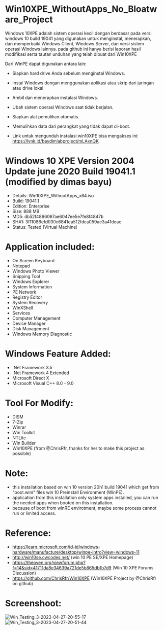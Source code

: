 # Win10XPE_WithoutApps_No_Bloatware_Project
Windows 10XPE adalah sistem operasi kecil dengan berdasar pada versi windows 10 build 19041 yang digunakan untuk menginstal, menerapkan, dan memperbaiki Windows Client, Windows Server, dan versi sistem operasi Windows lainnya. pada github ini hanya berisi laporan hasil modifikasi serta tautan unduhan yang telah dibuat dari Win10XPE

Dari WinPE dapat digunakan antara lain:
- Siapkan hard drive Anda sebelum menginstal Windows.
- Instal Windows dengan menggunakan aplikasi atau skrip dari jaringan atau drive lokal.
- Ambil dan menerapkan instalasi Windows.
- Ubah sistem operasi Windows saat tidak berjalan.
- Siapkan alat pemulihan otomatis.
- Memulihkan data dari perangkat yang tidak dapat di-boot.

- Link untuk mengunduh instalasi win10XPE bisa mengakses ini: https://lynk.id/baydimlabproject/mLAxnQK

# Windows 10 XPE Version 2004 Update june 2020 Build 19041.1 (modified by dimas bayu)
- Details: Win10XPE_WithoutApps_x64.iso
- Build: 19041.1
- Edition: Enterprise
- Size: 888 MB
- MD5: db52f4896097ae6047ee5e7fe8f4847b
- SHA1: 3f11086efd030c6841ea512fdca059ae3a41deac
- Status: Tested (Virtual Machine)

# Application included:
- On Screen Keyboard
- Notepad
- Windows Photo Viewer
- Snipping Tool
- Windows Explorer
- System Information
- PE Network
- Registry Editor
- System Recovery
- WinXShell
- Services
- Computer Management
- Device Manager
- Disk Management
- Windows Memory Diagnostic

# Windows Feature Added:
- .Net Framework 3.5
- .Net Framework 4 Extended
- Microsoft Direct X
- Microsoft Visual C++ 8.0 - 9.0

# Tool For Modify:
- DISM
- 7-Zip
- Winrar
- Win Toolkit
- NTLite
- Win Builder
- Win10XPE (from @ChrisRfr, thanks for her to make this project as possible)

# Note:
- this installation based on win 10 version 20h1 build 19041 which get from "boot.wim" files win 10 Preinstall Environment (WinPE).
- application from this installation only system apps installed, you can run the needed apps when booted on this installation.
- because of boot from winRE envirotment, maybe some process cannot run or limited access.

# Reference:
- https://learn.microsoft.com/id-id/windows-hardware/manufacture/desktop/winpe-intro?view=windows-11
- http://win10se.cwcodes.net/ (win 10 PE SE/XPE Homepage)
- https://theoven.org/viewforum.php?f=14&sid=41711da8e34639a721de5b865db1b7d9 (Win 10 XPE Forums Discussion)
- https://github.com/ChrisRfr/Win10XPE (Win10XPE Project by @ChrisRfr on github)

# Screenshoot:
![Win_Testing_3-2023-04-27-20-55-17](https://user-images.githubusercontent.com/48012187/235278926-682fd65c-6f27-4d07-8ae4-83c0ad0729ee.png)
![Win_Testing_3-2023-04-27-20-51-44](https://user-images.githubusercontent.com/48012187/235278928-a114bd97-0dcc-436b-a9ed-59fe6612e3e5.png)

